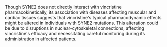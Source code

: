Though SYNE2 does not directly interact with vincristine pharmacokinetically, its association with diseases affecting muscular and cardiac tissues suggests that vincristine's typical pharmacodynamic effects might be altered in individuals with SYNE2 mutations. This alteration could be due to disruptions in nuclear-cytoskeletal connections, affecting vincristine's efficacy and necessitating careful monitoring during its administration in affected patients.